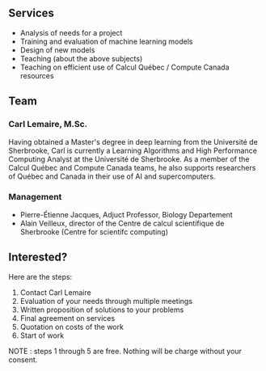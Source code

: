 ## Services

* Analysis of needs for a project
* Training and evaluation of machine learning models
* Design of new models
* Teaching (about the above subjects)
* Teaching on efficient use of Calcul Québec / Compute Canada resources

## Team

### Carl Lemaire, M.Sc.

Having obtained a Master's degree in deep learning from the Université de Sherbrooke, Carl is currently a Learning Algorithms
and High Performance Computing Analyst at the Université de Sherbrooke. As a member of the Calcul Québec and Compute Canada
teams, he also supports researchers of Québec and Canada in their use of AI and supercomputers.

### Management

* Pierre-Étienne Jacques, Adjuct Professor, Biology Departement
* Alain Veilleux, director of the Centre de calcul scientifique de Sherbrooke (Centre for scientifc computing)

## Interested?

Here are the steps:

1. Contact Carl Lemaire
2. Evaluation of your needs through multiple meetings
3. Written proposition of solutions to your problems
4. Final agreement on services
5. Quotation on costs of the work
6. Start of work

NOTE : steps 1 through 5 are free. Nothing will be charge without your consent.
